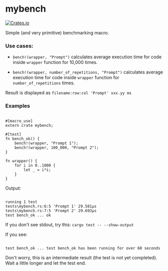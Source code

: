# mybench

[![Crates.io](https://img.shields.io/crates/l/toolbox.svg)](https://github.com/dvshapkin/mybench/LICENSE)

Simple (and very primitive) benchmarking macro.

### Use cases:

- `bench!(wrapper, "Prompt")`
    calculates average execution time for code inside `wrapper` function for 10,000 times.

- `bench!(wrapper, number_of_repetitions, "Prompt")`
    calculates average execution time for code inside `wrapper` function for `number_of_repetitions` times.

Result is displayed as `filename:row:col 'Prompt' xxx.yy ms`

### Examples

<pre><code>
#[macro_use]
extern crate mybench;

#[test]
fn bench_ok() {
    bench!(wrapper, "Prompt 1");
    bench!(wrapper, 100_000, "Prompt 2");
}

fn wrapper() {
    for i in 0..1000 {
        let _ = i*i;
    }
}
</code></pre>

Output:

<pre><code>
running 1 test
tests\mybench.rs:6:5 'Prompt 1' 29.581µs
tests\mybench.rs:7:5 'Prompt 2' 29.693µs
test bench_ok ... ok
</code></pre>

If you don't see stdout, try this: `cargo test -- --show-output`

If you see:
<pre><code>
test bench_ok ... test bench_ok has been running for over 60 seconds
</code></pre>
Don't worry, this is an intermediate result (the test is not yet completed). Wait a little longer and let the test end.
